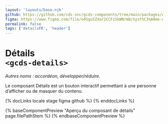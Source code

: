 ```yaml
---
layout: 'layouts/base.njk'
github: https://github.com/cds-snc/gcds-components/tree/main/packages/web/src/components/gcds-details
figma: https://www.figma.com/file/o4SguSZdar2CCFzSkWNrmB/Syst%C3%A8me-de-design-GC?type=design&node-id=8-4626&mode=design&t=1DaL24vHpjRRfHHm-0
permalink: false
tags: ['detailsFR', 'header']
---
```


# Détails <br>`<gcds-details>`

_Autres noms : accordéon, développer/réduire._

Le composant Détails est un bouton interactif permettant à une personne d’afficher ou de masquer du contenu.

{% docLinks locale stage figma github %}
{% enddocLinks %}

{% baseComponentPreview "Aperçu du composant de détails" page.filePathStem %}
{% endbaseComponentPreview %}
